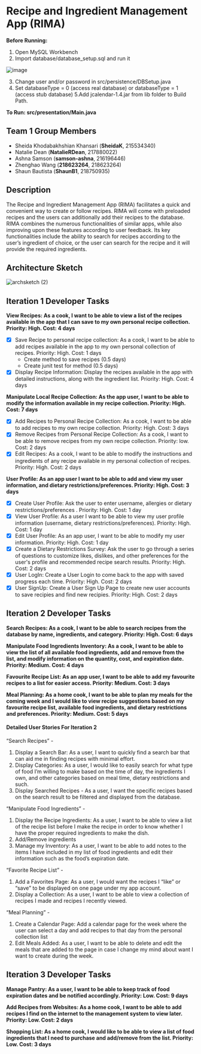 # Recipe and Ingredient Management App (RIMA)

**Before Running:**
1. Open MySQL Workbench
2. Import database/database_setup.sql and run it

![image](https://user-images.githubusercontent.com/51792193/224358614-d0b80140-b5ec-4310-b698-9420474e1587.png)

3. Change user and/or password in src/persistence/DBSetup.java
4. Set databaseType = 0 (access real database) or databaseType = 1 (access stub database)
5.Add jcalendar-1.4.jar from lib folder to Build Path.

**To Run: src/presentation/Main.java**
## Team 1 Group Members
- Sheida Khodabakhshian Khansari (**SheidaK**, 215534340)
- Natalie Dean (**NatalieRDean**, 217880022)
- Ashna Samson (**samson-ashna**, 216196446)
- Zhenghao Wang (**218623264**, 218623264)
- Shaun Bautista (**ShaunB1**, 218750935)

## Description
The Recipe and Ingredient Management App (RIMA) facilitates a quick and convenient way to create or follow recipes. RIMA will come with preloaded recipes and the users can additionally add their recipes to the database. RIMA combines the numerous functionalities of similar apps, while also improving upon these features according to user feedback. Its key functionalities include the ability to search for recipes according to the user’s ingredient of choice, or the user can search for the recipe and it will provide the required ingredients.

## Architecture Sketch
![archsketch (2)](https://user-images.githubusercontent.com/51792193/224328216-22a2c073-6d05-4ef2-8101-28c49e7bec75.jpg)

## Iteration 1 Developer Tasks
**View Recipes:  As a cook, I want to be able to view a list of the recipes available in the app that I can save to my own personal recipe collection. Priority: High. Cost: 4 days**
- [x] Save Recipe to personal recipe collection: As a cook, I want to be able to add recipes available in the app to my own personal collection of recipes. Priority: High. Cost: 1 days
  - Create method to save recipes (0.5 days)
  - Create junit test for method (0.5 days)
- [x] Display Recipe Information: Display the recipes available in the app with detailed instructions, along with the ingredient list. Priority: High. Cost: 4 days

**Manipulate Local Recipe Collection: As the app user, I want to be able to modify the information available in my recipe collection.  Priority: High. Cost: 7 days**
- [x] Add Recipes to Personal Recipe Collection:  As a cook, I want to be able to add recipes to my own recipe collection. Priority: High. Cost: 3 days
- [x] Remove Recipes from Personal Recipe Collection:  As a cook, I want to be able to remove recipes from my own recipe collection. Priority: low. Cost: 2 days
- [x] Edit Recipes:  As a cook, I want to be able to modify the instructions and ingredients of any recipe available in my personal collection of recipes. Priority: High. Cost: 2 days

**User Profile:  As an app user I want to be able to add and view my user information, and dietary restrictions/preferences.  Priority: High. Cost: 3 days**
- [x] Create User Profile:  Ask the user to enter username, allergies or dietary restrictions/preferences .  Priority: High. Cost: 1 day
- [x] View User Profile: As a user I want to be able to view my user profile information (username, dietary restrictions/preferences). Priority: High. Cost: 1 day 
- [x] Edit User Profile:  As an app user, I want to be able to modify my user information.  Priority: High. Cost: 1 day
- [x] Create a Dietary Restrictions Survey: Ask the user to go through a series of questions to customize likes, dislikes, and other preferences for the user's profile and recommended recipe search results. Priority: High. Cost: 2 days
- [x] User LogIn: Create a User Login to come back to the app with saved progress each time. Priority: High. Cost: 2 days
- [x] User SignUp: Create a User Sign Up Page to create new user accounts to save recipies and find new recipies. Priority: High. Cost: 2 days

## Iteration 2 Developer Tasks
**Search Recipes:  As a cook, I want to be able to search recipes from the database by name, ingredients, and category.  Priority: High. Cost: 6 days**

**Manipulate Food Ingredients Inventory:  As a cook, I want to be able to view the list of all available food ingredients, add and remove from the list, and modify information on the quantity, cost, and expiration date.  Priority: Medium. Cost: 4 days**

**Favourite Recipe List:  As an app user, I want to be able to add my favourite recipes to a list for easier access.  Priority: Medium. Cost: 3 days**

**Meal Planning:  As a home cook, I want to be able to plan my meals for the coming week and I would like to view recipe suggestions based on my favourite recipe list, available food ingredients, and dietary restrictions and preferences.  Priority: Medium. Cost: 5 days**
#### Detailed User Stories For Iteration 2
“Search Recipes” - 
1. Display a Search Bar: As a user, I want to quickly find a search bar that can aid me in finding recipes with minimal effort.
2. Display Categories: As a user, I would like to easily search for what type of food I’m willing to make based on the time of day, the ingredients I own, and other categories based on meal time, dietary restrictions and such.
3. Display Searched Recipes - As a user, I want the specific recipes based on the search result to be filtered and displayed from the database.

“Manipulate Food Ingredients” - 
1. Display the Recipe Ingredients: As a user, I want to be able to view a list of the recipe list before I make the recipe in order to know whether I have the proper required ingredients to make the dish.
2. Add/Remove ingredients
3. Manage my Inventory: As a user, I want to be able to add notes to the items I have included in my list of food ingredients and edit their information such as the food’s expiration date.

“Favorite Recipe List” -
1. Add a Favorites Page: As a user, I would want the recipes I “like” or “save” to be displayed on one page under my app account.
2. Display a Collection: As a user, I want to be able to view a collection of recipes I made and recipes I recently viewed.

“Meal Planning” -
1. Create a Calendar Page:  Add a calendar page for the week where the user can select a day and add recipes to that day from the personal collection list
2. Edit Meals Added: As a user, I want to be able to delete and edit the meals that are added to the page in case I change my mind about want I want to create during the week.

## Iteration 3 Developer Tasks
**Manage Pantry:  As a user, I want to be able to keep track of food expiration dates and be notified accordingly.  Priority: Low. Cost: 9 days**

**Add Recipes from Websites:  As a home cook, I want to be able to add recipes I find on the internet to the management system to view later.  Priority: Low. Cost: 2 days**

**Shopping List:  As a home cook, I would like to be able to view a list of food ingredients that I need to purchase and add/remove from the list.  Priority: Low. Cost: 3 days**
